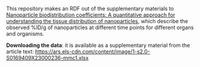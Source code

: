 This repository makes an RDF out of the supplementary materials to [Nanoparticle biodistribution coefficients: A quantitative approach for understanding the tissue distribution of nanoparticles](https://doi.org/10.1016/j.addr.2023.114708), which describe the observed %ID/g of nanoparticles at different time points for different organs and organisms.


**Downloading the data**: it is available as a supplementary material from the article text: https://ars.els-cdn.com/content/image/1-s2.0-S0169409X23000236-mmc1.xlsx